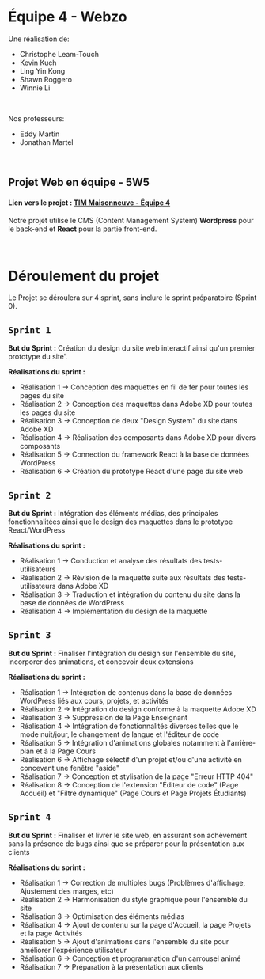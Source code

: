 # Équipe 4 - Webzo
Une réalisation de:
- Christophe Leam-Touch
- Kevin Kuch
- Ling Yin Kong
- Shawn Roggero
- Winnie Li

<br />

Nos professeurs:
- Eddy Martin
- Jonathan Martel

<br />

## Projet Web en équipe  - 5W5

#### Lien vers le projet : [TIM Maisonneuve - Équipe 4](https://shawnoboy.github.io/Projet-Web-2023/)

Notre projet utilise le CMS (Content Management System) **Wordpress** pour le back-end et **React** pour la partie front-end.

<br />

# Déroulement du projet

Le Projet se déroulera sur 4 sprint, sans inclure le sprint préparatoire (Sprint 0).

## `Sprint 1`

**But du Sprint :** Création du design du site web interactif ainsi qu'un premier prototype du site'.

**Réalisations du sprint :**
- Réalisation 1 -> Conception des maquettes en fil de fer pour toutes les pages du site
- Réalisation 2 -> Conception des maquettes dans Adobe XD pour toutes les pages du site
- Réalisation 3 -> Conception de deux "Design System" du site dans Adobe XD
- Réalisation 4 -> Réalisation des composants dans Adobe XD pour divers composants
- Réalisation 5 -> Connection du framework React à la base de données WordPress
- Réalisation 6 -> Création du prototype React d'une page du site web

## `Sprint 2`

**But du Sprint :** Intégration des éléments médias, des principales fonctionnalitées ainsi que le design des maquettes dans le prototype React/WordPress

**Réalisations du sprint :**
- Réalisation 1 -> Conduction et analyse des résultats des tests-utilisateurs
- Réalisation 2 -> Révision de la maquette suite aux résultats des tests-utilisateurs dans Adobe XD
- Réalisation 3 -> Traduction et intégration du contenu du site dans la base de données de WordPress
- Réalisation 4 -> Implémentation du design de la maquette


## `Sprint 3`

**But du Sprint :** Finaliser l'intégration du design sur l'ensemble du site, incorporer des animations, et concevoir deux extensions

**Réalisations du sprint :**
- Réalisation 1 -> Intégration de contenus dans la base de données WordPress liés aux cours, projets, et activités
- Réalisation 2 -> Intégration du design conforme à la maquette Adobe XD
- Réalisation 3 -> Suppression de la Page Enseignant
- Réalisation 4 -> Intégration de fonctionnalités diverses telles que le mode nuit/jour, le changement de langue et l'éditeur de code
- Réalisation 5 -> Intégration d'animations globales notamment à l'arrière-plan et à la Page Cours
- Réalisation 6 -> Affichage sélectif d'un projet et/ou d'une activité en concevant une fenêtre "aside"
- Réalisation 7 -> Conception et stylisation de la page "Erreur HTTP 404"
- Réalisation 8 -> Conception de l'extension "Éditeur de code" (Page Accueil) et "Filtre dynamique" (Page Cours et Page Projets Étudiants)

## `Sprint 4`

**But du Sprint :** Finaliser et livrer le site web, en assurant son achèvement sans la présence de bugs ainsi que se préparer pour la présentation aux clients

**Réalisations du sprint :**
- Réalisation 1 -> Correction de multiples bugs  (Problèmes d'affichage, Ajustement des marges, etc)
- Réalisation 2 -> Harmonisation du style graphique pour l'ensemble du site
- Réalisation 3 -> Optimisation des éléments médias
- Réalisation 4 -> Ajout de contenu sur la page d'Accueil, la page Projets et la page Activités
- Réalisation 5 -> Ajout d'animations dans l'ensemble du site pour améliorer l'expérience utilisateur
- Réalisation 6 -> Conception et programmation d'un carrousel animé
- Réalisation 7 -> Préparation à la présentation aux clients
